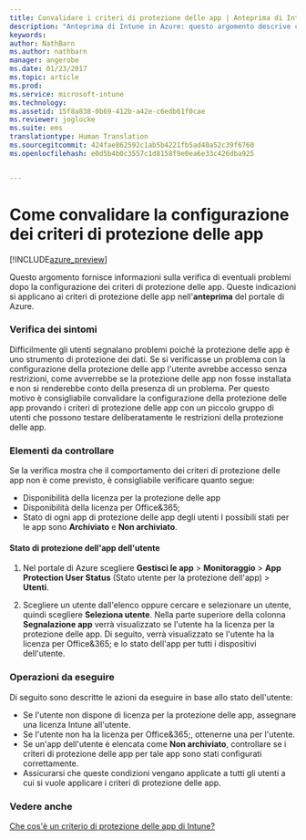 ```yaml
---
title: Convalidare i criteri di protezione delle app | Anteprima di Intune in Azure | Documentazione Microsoft
description: "Anteprima di Intune in Azure: questo argomento descrive com&quot;è possibile verificare e convalidare se i criteri di protezione delle app sono configurati correttamente e funzionano come previsto."
keywords: 
author: NathBarn
ms.author: nathbarn
manager: angerobe
ms.date: 01/23/2017
ms.topic: article
ms.prod: 
ms.service: microsoft-intune
ms.technology: 
ms.assetid: 15f8a838-0b69-412b-a42e-c6edb61f0cae
ms.reviewer: joglocke
ms.suite: ems
translationtype: Human Translation
ms.sourcegitcommit: 424fae862592c1ab5b4221fb5ad40a52c39f6760
ms.openlocfilehash: e0d5b4b0c3557c1d8158f9e0ea6e33c426dba925


---
```


# <a name="how-to-validate-your-app-protection-policy-setup"></a>Come convalidare la configurazione dei criteri di protezione delle app

[!INCLUDE[azure_preview](../includes/azure_preview.md)]


Questo argomento fornisce informazioni sulla verifica di eventuali problemi dopo la configurazione dei criteri di protezione delle app. Queste indicazioni si applicano ai criteri di protezione delle app nell'**anteprima** del portale di Azure.

### <a name="checking-for-symptoms"></a>Verifica dei sintomi
Difficilmente gli utenti segnalano problemi poiché la protezione delle app è uno strumento di protezione dei dati. Se si verificasse un problema con la configurazione della protezione delle app l'utente avrebbe accesso senza restrizioni, come avverrebbe se la protezione delle app non fosse installata e non si renderebbe conto della presenza di un problema. Per questo motivo è consigliabile convalidare la configurazione della protezione delle app provando i criteri di protezione delle app con un piccolo gruppo di utenti che possono testare deliberatamente le restrizioni della protezione delle app.


### <a name="what-to-check"></a>Elementi da controllare

Se la verifica mostra che il comportamento dei criteri di protezione delle app non è come previsto, è consigliabile verificare quanto segue:

- Disponibilità della licenza per la protezione delle app
- Disponibilità della licenza per Office&365;
- Stato di ogni app di protezione delle app degli utenti I possibili stati per le app sono **Archiviato** e **Non archiviato**.

#### <a name="user-app-protection-status"></a>Stato di protezione dell'app dell'utente
1. Nel portale di Azure scegliere **Gestisci le app** > **Monitoraggio** >  **App Protection User Status** (Stato utente per la protezione dell'app) > **Utenti**.

2. Scegliere un utente dall'elenco oppure cercare e selezionare un utente, quindi scegliere **Seleziona utente**. Nella parte superiore della colonna **Segnalazione app** verrà visualizzato se l'utente ha la licenza per la protezione delle app. Di seguito, verrà visualizzato se l'utente ha la licenza per Office&365; e lo stato dell'app per tutti i dispositivi dell'utente.



### <a name="what-to-do"></a>Operazioni da eseguire
Di seguito sono descritte le azioni da eseguire in base allo stato dell'utente:

- Se l'utente non dispone di licenza per la protezione delle app, assegnare una licenza Intune all'utente.
- Se l'utente non ha la licenza per Office&365;, ottenerne una per l'utente.
- Se un'app dell'utente è elencata come **Non archiviato**, controllare se i criteri di protezione delle app per tale app sono stati configurati correttamente.
- Assicurarsi che queste condizioni vengano applicate a tutti gli utenti a cui si vuole applicare i criteri di protezione delle app.

### <a name="see-also"></a>Vedere anche

[Che cos'è un criterio di protezione delle app di Intune?](app-protection-policies.md)



<!--HONumber=Feb17_HO1-->


